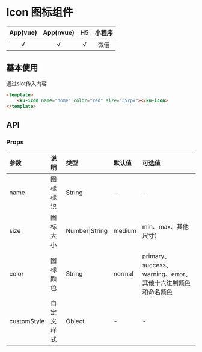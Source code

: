 # Icon 图标组件
| App(vue) | App(nvue) | H5 | 小程序 |
|:-------:|:---------:|:---------:|:---------:|
| √   | √   | √   | 微信 |

## 基本使用
通过slot传入内容
```html
<template>
    <ku-icon name="home" color="red" size="35rpx"></ku-icon>
</template>
```

## API
### Props
|参数|说明|类型|默认值|可选值|
|:------|:------|:------|:------|:------|
| name | 图标标识 | String | - | - |
| size | 图标大小 | Number\|String | medium | min、max、其他尺寸） |
| color | 图标颜色 | String | normal | primary、success、warning、error、其他十六进制颜色和命名颜色 |
| customStyle | 自定义样式 | Object | - | - |
